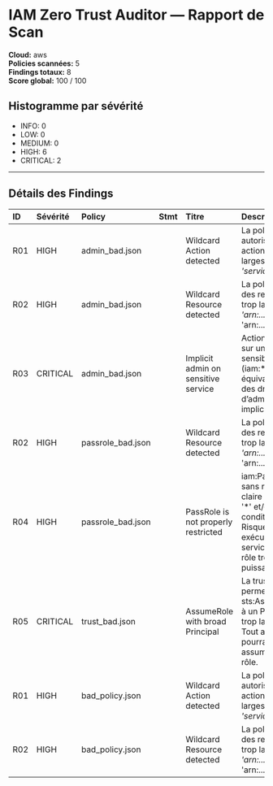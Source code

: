 # IAM Zero Trust Auditor — Rapport de Scan

**Cloud:** aws  
**Policies scannées:** 5  
**Findings totaux:** 8  
**Score global:** 100 / 100  

## Histogramme par sévérité
- INFO: 0  
- LOW: 0  
- MEDIUM: 0  
- HIGH: 6  
- CRITICAL: 2  

---

## Détails des Findings

| ID | Sévérité | Policy | Stmt | Titre | Description | Remédiation |
|:---|:---------|:-------|:-----|:-----|:------------|:------------|
| R01 | HIGH | admin_bad.json |  | Wildcard Action detected | La policy autorise des actions trop larges ('*' ou 'service:*'). | Lister explicitement les actions nécessaires (ex: s3:GetObject). |
| R02 | HIGH | admin_bad.json |  | Wildcard Resource detected | La policy cible des ressources trop larges ('*', 'arn:...:*', 'arn:.../*'). | Restreindre la ressource à un ARN précis (ex: arn:aws:s3:::bucket/*). |
| R03 | CRITICAL | admin_bad.json |  | Implicit admin on sensitive service | Actions larges sur un service sensible (iam:*), équivalent à des droits d’admin implicites. | Remplacer les wildcards par une liste minimale d’actions nécessaires. |
| R02 | HIGH | passrole_bad.json |  | Wildcard Resource detected | La policy cible des ressources trop larges ('*', 'arn:...:*', 'arn:.../*'). | Restreindre la ressource à un ARN précis (ex: arn:aws:s3:::bucket/*). |
| R04 | HIGH | passrole_bad.json |  | PassRole is not properly restricted | iam:PassRole sans restriction claire (scope '*' et/ou pas de condition). Risque de faire exécuter un service avec un rôle trop puissant. | Limiter Resource au rôle attendu (ARN précis) et ajouter une Condition (ex: StringEquals: iam:PassedToService). |
| R05 | CRITICAL | trust_bad.json |  | AssumeRole with broad Principal | La trust policy permet sts:AssumeRole à un Principal trop large ('*'). Tout acteur pourrait assumer ce rôle. | Restreindre le Principal à un compte/role/service spécifique (ARN explicite). |
| R01 | HIGH | bad_policy.json |  | Wildcard Action detected | La policy autorise des actions trop larges ('*' ou 'service:*'). | Lister explicitement les actions nécessaires (ex: s3:GetObject). |
| R02 | HIGH | bad_policy.json |  | Wildcard Resource detected | La policy cible des ressources trop larges ('*', 'arn:...:*', 'arn:.../*'). | Restreindre la ressource à un ARN précis (ex: arn:aws:s3:::bucket/*). |